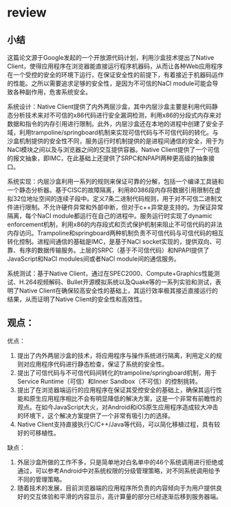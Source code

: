 # review

## 小结

这篇论文源于Google发起的一个开放源代码计划，利用沙盒技术提出了Native Client，使得应用程序在浏览器能直接运行程序机器码，从而让各种Web应用程序在一个受控的安全的环境下运行，在保证安全性的前提下，有着接近于机器码运作的性能。之所以需要追求足够的安全性，是因为不可信的NaCl module可能会导致各种副作用，危害系统安全。

系统设计：Native Client提供了内外两层沙盒，其中内层沙盒主要是利用代码静态分析技术来对不可信的x86代码进行安全漏洞检测，利用x86的分段式内存来对数据和指令的内存引用进行限制。此外，内层沙盒还在本地的进程中创建了安全子域，利用trampoline/springboard机制来实现可信代码与不可信代码的转化。与沙盒机制提供的安全性不同，服务运行时机制提供的是进程间通信的安全，用于为NaCl模块之间以及与浏览器之间的交互提供容器。Native Client提供了一个可信的报文抽象，即IMC，在此基础上还提供了SRPC和NPAPI两种更高级的抽象接口。

系统实现：内层沙盒利用一系列的规则来保证可靠的分解，包括一个编译工具链和一个静态分析器。基于CISC的故障隔离，利用80386段内存将数据引用限制在虚拟32位地址空间的连续子段中。定义7条二进制代码规则，用于对不可信二进制文件进行限制。不允许硬件异常和外部中断，但对于c++异常是支持的。为保证异常隔离，每个NaCl module都运行在自己的进程中。服务运行时实现了dynamic enforcement机制，利用x86的内存段式和页式保护机制来阻止不可信代码的非法内存访问。Trampoline和springboard两种机制负责不可信代码与可信代码的相互转化控制。进程间通信的基础是IMC，是基于NaCl socket实现的，提供双向、可靠、有序的数据传输服务。上层的SRPC（基于不可信代码）和NPAPI提供了JavaScript和NaCl modules间或者NaCl module间的通信服务。

系统测试：基于Native Client，通过在SPEC2000、Compute+Graphics性能测试、H.264视频解码、Bullet开源模拟系统以及Quake等的一系列实验和测试，表明了Native Client在确保较高安全性的基础上，其运行效率极其接近直接运行的结果，从而证明了Native Client的安全性和高效性。

## 观点：

优点：

1. 提出了内外两层沙盒的技术，将应用程序与操作系统进行隔离，利用定义的规则对应用程序代码进行静态检查，保证了系统的安全性。
2. 提出了可信代码与不可信代码间转化的trampoline/springboard机制，用于Service Runtime（可信）和Inner Sandbox（不可信）的控制挑转。
3. 提出了在浏览器端运行的应用程序在保证其受控安全的基础上，确保其运行性能和原生应用程序相比不会有明显降低的解决方案，这是一个非常有前瞻性的观点。在如今JavaScript大火，对Android和iOS原生应用程序造成较大冲击的环境下，这个解决方案提供了一个非常有吸引力的选择。
4. Native Client支持直接执行C/C++/Java等代码，可以简化移植过程，具有较好的可移植性。

缺点：

1. 外层沙盒所做的工作不多，只是简单地对白名单中的46个系统调用进行拒绝或通过，可以参考Android中对系统权限的分级管理策略，对不同系统调用给予不同的管理策略。
2. 随着技术的发展，目前浏览器端的应用程序所负责的内容倾向于为用户提供良好的交互体验和平滑的内容显示，高计算量的部分已经逐渐后移到服务器端。


